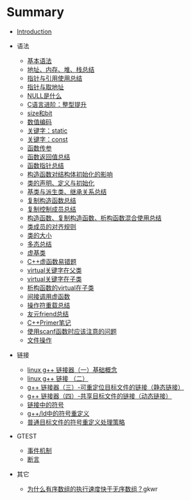 # Summary

* [Introduction](README.md)

* 语法
    * [基本语法](grammar/2012-01-11-basic.md)
    * [地址、内存、堆、栈总结](grammar/2012-01-14-address-memory-heap-stack.md)
    * [指针与引用使用总结](grammar/2012-01-16-porinter-and-reference-in-cpp.md)
    * [指针与取地址](grammar/pointer_and_address.md)
    * [NULL是什么](grammar/2015-03-12-what-is-null.md)
    * [C语言进阶：整型提升](grammar/2015-08-25-Integer-Promotion.md)
    * [size和bit](grammar/size_and_bits.md)
    * [数值编码](grammar/code.md)
    * [关键字：static](grammar/2012-01-11-static-summarize.md)
    * [关键字：const](grammar/2016-01-18-const-summarize.md)
    * [函数传参](grammar/function_parameter.md)
    * [函数返回值总结](grammar/2012-01-17-return-value-from-function-in-cpp.md)
    * [函数指针总结](grammar/2012-01-18-pointer-to-function.md)
    * [构造函数对结构体初始化的影响](grammar/2016-11-30-contructor-in-struct.md)
    * [类的声明、定义与初始化](grammar/2012-01-05-declaration-definition-and-initialization-for-class.md)
    * [基类与派生类、继承关系总结](grammar/2012-01-17-supperclass-inheritance.md)
    * [复制构造函数总结](grammar/2012-01-12-copy-constructor-summarize.md)
    * [复制控制成员总结](grammar/2012-01-12-copy-control-members-summerize.md)
    * [构造函数、复制构造函数、析构函数混合使用总结](grammar/2012-09-27-contructor-and-copy-contructor-and-release.md)
    * [类成员的对齐规则](grammar/align.md)
    * [类的大小](grammar/2012-08-13-size-of-class.md)
    * [多态总结](grammar/2012-01-17-polymorphism-in-cpp.md)
    * [虚基类](grammar/virtual_class.md)
    * [C++虚函数易错题](grammar/2019-09-05-virtual-function-analyse-0.md)
    * [virtual关键字在父类](grammar/2019-09-05-virtual-function-analyse-1.md)
    * [virtual关键字在子类](grammar/2019-09-05-virtual-function-analyse-2.md)
    * [析构函数的virtual在子类](grammar/2019-09-06-virtual-function-analyse-3.md)
    * [间接调用虚函数](grammar/2019-09-06-virtual-function-analyse-4.md)
    * [操作符重载总结](grammar/2012-01-14-operator-overloading-in-cpp.md)
    * [友元friend总结](grammar/2012-01-11-friend-member-of-class.md)
    * [C++Primer笔记](grammar/2013-11-24-c++-primer-record.md)
    * [使用scanf函数时应该注意的问题](grammar/2011-12-29-scanf.md)
    * [文件操作](grammar/file_operation.md)
* 链接
    * [linux g++ 链接器（一）基础概念](linker/2016-07-27-linux-g++-basic-conception.md)
    * [linux g++ 链接 （二）](linker/2016-07-25-linux-g++-linking.md)
    * [g++ 链接器（三）-可重定位目标文件的链接（静态链接）](linker/2016-07-14-static-linking-g++.md)
    * [g++ 链接器（四）-共享目标文件的链接（动态链接）](linker/2016-07-18-dynamic-linking-g++.md)
    * [链接中的符号](linker/2015-04-07-symbols-in-linking.md)
    * [g++/ld中的符号重定义](linker/2015-04-03-symbol-redifine-in-g++-ld.md)
    * [普通目标文件的符号重定义处理策略](linker/2015-04-07-symbol-confliction-in-normal-target-file.md)
* GTEST
	* [事件机制](GTEST/event.md)
	* [断言](GTEST/check.md)
* 其它
    * [为什么有序数组的执行速度快于无序数组？](others/2016-12-13-why-is-it-faster-to-process-a-sorted-array-than-an-unsorted-array.md)gkwr
